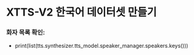 # XTTS-V2 한국어 데이터셋 만들기


### 화자 목록 확인:
- print(list(tts.synthesizer.tts_model.speaker_manager.speakers.keys()))
